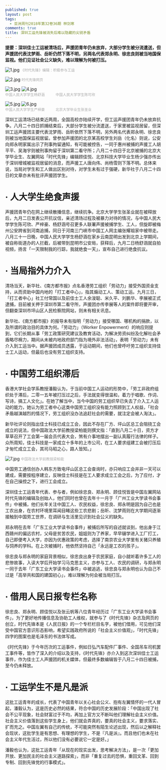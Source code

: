 ```yaml
---
published: true
layout: post
tags:
  - 亚洲周刊2018年第32卷36期 林剑寒
comments: true
title: 深圳工运先锋被消失后难以隐藏的尖锐矛盾
---
```

<b>提要：深圳佳士工运被清场后，声援团青年仍未放弃，大部分学生被分流遣送，但声援团代表沈梦雨、岳昕仍然下落不明，另两名代表郑永明、徐忠良则被当地国保监视。他们见证社会公义缺失，难以理解为何被打压。</b>
  
![1.jpg](https://i.loli.net/2018/09/08/5b9327b2a8a7c.jpg) 
<small><font color="A9A9A9">《时代先锋》编辑：积极参与工运</font></small>
 
![2.jpg](https://i.loli.net/2018/09/08/5b9327b2e3dc1.jpg)
<small><font color="A9A9A9">时代先锋网页</font></small>

![3.jpg](https://i.loli.net/2018/09/08/5b9327b2e3b5a.jpg) ![4.jpg](https://i.loli.net/2018/09/08/5b9327b3276a6.jpg)    
<small><font color="A9A9A9">中国人民大学学生杨舒涵　　　中国人民大学学生陈可欣</font></small>

![5.jpg](https://i.loli.net/2018/09/08/5b9327b328178.jpg) ![6.jpg](https://i.loli.net/2018/09/08/5b9327b32a2a3.jpg)    
<small><font color="A9A9A9">中国人民大学学生严梓豪　　　北京大学毕业生张圣业</font></small>

深圳工运清场已结束近两周，全国高校亦陆续开学，但工运声援团青年仍未放弃抗争。八月二十四日抓捕结束后，大部分学生被分流遣送，于家里被监视居留，但深圳工运声援团主要代表沈梦雨、岳昕依然下落不明，另外两名代表郑永明、徐忠良则被当地国保监视居留。曾参加声援团的北京某高校学生刘岳（化名）则说，公安向郑永明家属出示了刑事拘留通知，有可能被控告，一同于惠州被捕的声援工人胡平平、吴海宇则被刑事拘留于深圳第二看守所；八月二十四日于北京被捕的北京大学毕业生、左翼网站「时代先锋」编辑顾佳悦、北京科技大学毕业生杨少强亦传出于深圳增城被监视居留的消息，而声援工人唐向伟、尚杨雪则下落不明。总体来说，当局对学生和工人做出区别对待，对学生未有过于强硬，新华社于八月二十四日的文章亦未有批评声援团学生。

# · 人大学生绝食声援
声援团青年仍在网上继续散播信息，继续抗争。北京大学学生张圣业就在被释放后，九月二日发表公开抗议信，亲述清场过程及被暴力对待的情况，与中国人民大学学生陈可欣、严梓豪、杨舒涵号召更多人联署声援被捕学生、工人，但旋即被梅州公安跨省到河南追捕，同日于河南三门峡市中国工人网主编张耀祖家中被带走。八月三十一日晚，中国人民大学学生杨舒涵在家乡云南昆明出发到北京上学期间，被自称街道办的人拦截，后被带到昆明市公安局，获释后，九月二日杨舒涵就自拍视频，扬言「一天限制我的行踪，我就绝食一天」，宣布自己进行绝食抗议。

# · 当局指外力介入
清场当天，新华社、《南方都市报》点名香港劳工组织「劳动力」接受外国资金支持，从而资助中国内地的「打工者中心」，指其煽动工人、策动工运。九月三日，「打工者中心」社工付常国以及前佳士工人余浚聪、米久平、刘鹏华、李展被正式逮捕，目前被关押于深圳市第二看守所，声援团亦传李展等人的案件即将要开审，但翻查深圳市坪山区人民检察院网站，则未有相关讯息。

新华社、《南方都市报》的报导未有指明「劳动力」接受哪国、哪机构的捐款，以及所谓的政治目的具体为何。「劳动力」（Worker Enpowerment）的响应则提到，它们长期从事「劳工政策研究建议及教育活动，为解决劳资纠纷及化解社会矛盾略尽棉力，期间从未被内地政府部门指为境外非法活动」，表明「劳动力」未有介入到工运当中。据声援团成员透露，于运动期间，他们也曾呼吁劳工组织支持佳士工人运动，但最后也没有劳工组织支持。

# · 中国劳工组织滞后
香港大学社会学系教授潘毅认为，于当前中国工人运动的形势中，「劳工非政府组织处于滞后，二零一五年被打压过之后，手法就变得很温和，着力于唱歌、作词、写诗，搞工人文化」。在她了解当中，当今中国的劳工组织早已失去了介入工人运动的能力，她认为劳工者中心这类中国劳工组织没有能力照顾到工人权益，「社会矛盾越演越烈的情况下，劳工组织没办法追赶社会的需要，就注定会被人淘汰」。

新华社评论则指出佳士科技已成立工会，因此不存在厂方、坪山区总工会阻挠工会成立的说法，但中国政法大学前教授梁柏能则撰文指：「直到八月二十日，资方才草草召开了工会第一届会员代表大会，煞有介事地摆出一副认真履行法律的样子。众所周知，佳士科技是一家成立十多年的上市公司，在工人要求组建工会被打压后才匆忙成立工会，其司马昭之心，路人皆知。」

![7.jpg](https://i.loli.net/2018/09/08/5b9327b37432b.jpg)
<small><font color="A9A9A9">中国政法大学前教授梁柏能</font></small>
 
中国劳工通信创办人韩东方致电坪山区总工会查询时，亦只响应工会并非一天可以建成，需要按程序建立，反映佳士科技是在工人要求成立工会之后，为了应付，才在自己操控之下，进行工会成立。

深圳佳士工运青年代表、参与者，例如徐忠良、郑永明、顾佳悦皆是中国左翼网站时代先锋的编辑及创始人，他们同时也曾在去年十一月于「广州工业大学读书会事件」中被捕，他们长年关注中国工人、农民权益，徐忠良、郑永明是因为自己也是工农出身，在农村环境里耳闻目睹这些工农悲剧；岳昕、沈梦雨则在大学期间逐渐接触到中国劳工世界，在调研与生活里见识到社会公义的缺失。

郑永明在去年「广东工业大学读书会事件」被捕后所写的自述就谈到，他出身于江西赣州的偏远农村，父母是贫苦农民，姐姐则为了养家，早早辍学进入工厂打工，自己即便考入大学，亦因为优惠政策的考虑，选择了南京农业大学里有关猪只养殖与饲养的学科。在上次被捕时，他依然坚持自己「永远是工农的孩子」。

徐忠良与郑永明的家庭背景相似，徐忠良出身于农民家庭，自小就听着许多工人的悲惨故事，入读大学后开始学习马克思主义，亦参与工人、农民的调研，与郑永明一同于去年「广东工业大学读书会事件」中被追逃，徐忠良与郑永明也认为自己不过是「高举共和国的建国初心」，难以理解为何会被当局打压。

# · 借用人民日报专栏名称
徐忠良、郑永明、顾佳悦以及张云帆等八位青年经历过「广东工业大学读书会事件」，为了更好地传播信息及协助工人维权，就参与了《时代先锋》杂志及网页的创立，时代先锋本是《人民日报》的一个专栏栏目名字，被他们借用，可见他们深受中国官方意识形态影响，希望实践政府所说的「社会主义价值观」，「时代先锋」四字的图案也是毛泽东的书法体写成。

《时代先锋》于今年历次的工运事件，例如日弘汽车配件厂事件、全国吊车司机罢工事件等，皆作了深入的介绍以及支持，《时代先锋》亦介入到这次深圳佳士工运事件，作为佳士工人声援团的机关媒体，但最终多数编辑皆于八月二十四日被捕，至今仍未释放。

# · 工运学生不是凡是派
这批工运青年的成长，代表了中国青年以关心社会公义、抱有左翼情怀的一代人冒起，潘毅认为，这是历史必然的结果，符合中国的历史发展阶段：「中国出现了社会不公平现象，社会财富过于不均，再加上官方又不断叫他们理解社会主义价值。社会主义价值落到这些学生身上，他们就会弄真的，要真的社会主义，要求落实、扩而充之。中国左翼有自己的传统，不可能突然有陌生论述出现，然后以之解释社会现状，这批学生是有思想、有理想的学生，不是『凡是派』。而且他们也未在社会主义年代生活过，所以他们没有必要说它一定是好。」

潘毅也认为，这批工运青年「从现在的现实出发，思考解决方法」，是一次「更加开放、更加民主的社会主义道路探索」，而非「重复过去的恐惧，重回文革、回到专制、回到先锋党的行事模式」。

